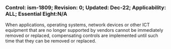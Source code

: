 ### Control: ism-1809; Revision: 0; Updated: Dec-22; Applicability: ALL; Essential Eight:N/A
<p>When applications, operating systems, network devices or other ICT equipment that are no longer supported by vendors cannot be immediately removed or replaced, compensating controls are implemented until such time that they can be removed or replaced.</p>